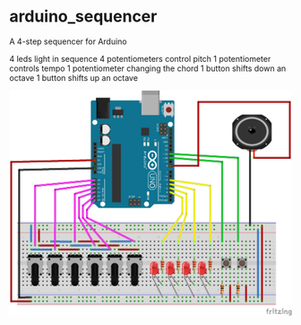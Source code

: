 # arduino_sequencer
A 4-step sequencer for Arduino

4 leds light in sequence
4 potentiometers control pitch
1 potentiometer controls tempo
1 potentiometer changing the chord
1 button shifts down an octave
1 button shifts up an octave


![Wiring plan](https://raw.githubusercontent.com/thebirdsbeak/arduino_sequencer/master/sequencer.png)
